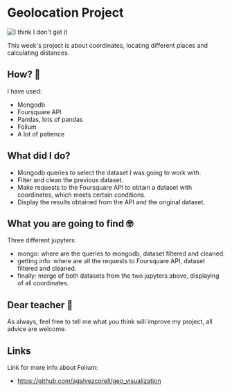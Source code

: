 # Geolocation Project

![I think I don't get it](https://i.imgflip.com/kw17v.jpg)

This week's project is about coordinates, locating different places and calculating distances.

## How? 🤔

I have used:

- Mongodb
- Foursquare API
- Pandas, lots of pandas
- Folium
- A lot of patience

## What did I do?

- Mongodb queries to select the dataset I was going to work with.
- Filter and clean the previous dataset.
- Make requests to the Foursquare API to obtain a dataset with coordinates, which meets certain conditions.
- Display the results obtained from the API and the original dataset.


## What you are going to find 🤓

Three different jupyters:

- mongo: where are the queries to mongodb, dataset filtered and cleaned.
- getting info: where are all the requests to Foursquare API, dataset filtered and cleaned.
- finally: merge of both datasets from the two jupyters above, displaying of all coordinates.

## Dear teacher 🤗

As always, feel free to tell me what you think will improve my project, all advice are welcome.

## Links

Link for more info about Folium:
- https://github.com/agalvezcorell/geo_visualization
